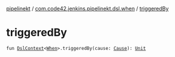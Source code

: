 [pipelinekt](../index.md) / [com.code42.jenkins.pipelinekt.dsl.when](index.md) / [triggeredBy](./triggered-by.md)

# triggeredBy

`fun `[`DslContext`](../com.code42.jenkins.pipelinekt.dsl/-dsl-context/index.md)`<`[`When`](../com.code42.jenkins.pipelinekt.core/-when.md)`>.triggeredBy(cause: `[`Cause`](../com.code42.jenkins.pipelinekt.core/-cause/index.md)`): `[`Unit`](https://kotlinlang.org/api/latest/jvm/stdlib/kotlin/-unit/index.html)
